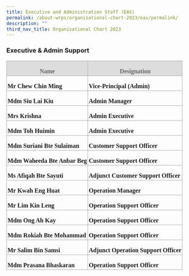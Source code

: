 ```yaml
---
title: Executive and Administration Staff (EAS)
permalink: /about-wrps/organisational-chart-2023/eas/permalink/
description: ""
third_nav_title: Organisational Chart 2023
---
```

### **Executive &amp; Admin Support**


<table class="MsoNormalTable" border="1" cellspacing="0" cellpadding="0" width="571" style="width:428.2pt;border-collapse:collapse;border:none;mso-border-alt:solid #AAAAAA .75pt;
 mso-yfti-tbllook:1184;mso-padding-alt:0cm 0cm 0cm 0cm"><tbody><tr style="mso-yfti-irow:0;mso-yfti-firstrow:yes;height:10.4pt"><td style="border:solid #AAAAAA 1.0pt;mso-border-alt:solid #AAAAAA .75pt;
  background:#DDDDDD;padding:1.5pt 1.5pt 1.5pt 1.5pt;height:10.4pt"><p class="MsoNormal" align="center" style="margin-bottom:0cm;text-align:center;
  line-height:normal"><b><span style="font-size:12.0pt;font-family:&quot;Times New Roman&quot;,serif;
  mso-fareast-font-family:&quot;Times New Roman&quot;;color:#666666">Name</span></b></p></td><td style="border:solid #AAAAAA 1.0pt;border-left:none;mso-border-left-alt:
  solid #AAAAAA .75pt;mso-border-alt:solid #AAAAAA .75pt;background:#DDDDDD;
  padding:1.5pt 1.5pt 1.5pt 1.5pt;height:10.4pt"><p class="MsoNormal" align="center" style="margin-bottom:0cm;text-align:center;
  line-height:normal"><b><span style="font-size:12.0pt;font-family:&quot;Times New Roman&quot;,serif;
  mso-fareast-font-family:&quot;Times New Roman&quot;;color:#666666">Designation</span></b></p></td></tr><tr style="mso-yfti-irow:1;height:10.95pt"><td style="border:solid #AAAAAA 1.0pt;border-top:none;mso-border-top-alt:
  solid #AAAAAA .75pt;mso-border-alt:solid #AAAAAA .75pt;padding:1.5pt 1.5pt 1.5pt 1.5pt;
  height:10.95pt"><p class="MsoNormal" style="margin-bottom:0cm;line-height:normal"><b><span style="font-size:12.0pt;font-family:&quot;Times New Roman&quot;,serif;mso-fareast-font-family:
  &quot;Times New Roman&quot;">Mr Chew Chin Ming</span></b><span style="font-size:12.0pt;
  font-family:&quot;Times New Roman&quot;,serif;mso-fareast-font-family:&quot;Times New Roman&quot;"></span></p></td><td style="border-top:none;border-left:none;border-bottom:solid #AAAAAA 1.0pt;
  border-right:solid #AAAAAA 1.0pt;mso-border-top-alt:solid #AAAAAA .75pt;
  mso-border-left-alt:solid #AAAAAA .75pt;mso-border-alt:solid #AAAAAA .75pt;
  padding:1.5pt 1.5pt 1.5pt 1.5pt;height:10.95pt"><p class="MsoNormal" style="margin-bottom:0cm;line-height:normal"><b><span style="font-size:12.0pt;font-family:&quot;Times New Roman&quot;,serif;mso-fareast-font-family:
  &quot;Times New Roman&quot;">Vice-Principal (Admin)</span></b><span style="font-size:
  12.0pt;font-family:&quot;Times New Roman&quot;,serif;mso-fareast-font-family:&quot;Times New Roman&quot;"></span></p></td></tr><tr style="mso-yfti-irow:2;height:10.4pt"><td style="border:solid #AAAAAA 1.0pt;border-top:none;mso-border-top-alt:
  solid #AAAAAA .75pt;mso-border-alt:solid #AAAAAA .75pt;padding:1.5pt 1.5pt 1.5pt 1.5pt;
  height:10.4pt"><p class="MsoNormal" style="margin-bottom:0cm;line-height:normal"><b><span style="font-size:12.0pt;font-family:&quot;Times New Roman&quot;,serif;mso-fareast-font-family:
  &quot;Times New Roman&quot;">Mdm Siu Lai Kiu</span></b><span style="font-size:12.0pt;
  font-family:&quot;Times New Roman&quot;,serif;mso-fareast-font-family:&quot;Times New Roman&quot;"></span></p></td><td style="border-top:none;border-left:none;border-bottom:solid #AAAAAA 1.0pt;
  border-right:solid #AAAAAA 1.0pt;mso-border-top-alt:solid #AAAAAA .75pt;
  mso-border-left-alt:solid #AAAAAA .75pt;mso-border-alt:solid #AAAAAA .75pt;
  padding:1.5pt 1.5pt 1.5pt 1.5pt;height:10.4pt"><p class="MsoNormal" style="margin-bottom:0cm;line-height:normal"><b><span style="font-size:12.0pt;font-family:&quot;Times New Roman&quot;,serif;mso-fareast-font-family:
  &quot;Times New Roman&quot;">Admin Manager</span></b><span style="font-size:12.0pt;
  font-family:&quot;Times New Roman&quot;,serif;mso-fareast-font-family:&quot;Times New Roman&quot;"></span></p></td></tr><tr style="mso-yfti-irow:3;height:10.4pt"><td style="border:solid #AAAAAA 1.0pt;border-top:none;mso-border-top-alt:
  solid #AAAAAA .75pt;mso-border-alt:solid #AAAAAA .75pt;padding:1.5pt 1.5pt 1.5pt 1.5pt;
  height:10.4pt"><p class="MsoNormal" style="margin-bottom:0cm;line-height:normal"><b><span style="font-size:12.0pt;font-family:&quot;Times New Roman&quot;,serif;mso-fareast-font-family:
  &quot;Times New Roman&quot;">Mrs Krishna</span></b></p></td><td style="border-top:none;border-left:none;border-bottom:solid #AAAAAA 1.0pt;
  border-right:solid #AAAAAA 1.0pt;mso-border-top-alt:solid #AAAAAA .75pt;
  mso-border-left-alt:solid #AAAAAA .75pt;mso-border-alt:solid #AAAAAA .75pt;
  padding:1.5pt 1.5pt 1.5pt 1.5pt;height:10.4pt"><p class="MsoNormal" style="margin-bottom:0cm;line-height:normal"><b><span style="font-size:12.0pt;font-family:&quot;Times New Roman&quot;,serif;mso-fareast-font-family:
  &quot;Times New Roman&quot;">Admin Executive</span></b></p></td></tr><tr style="mso-yfti-irow:4;height:10.4pt"><td style="border:solid #AAAAAA 1.0pt;border-top:none;mso-border-top-alt:
  solid #AAAAAA .75pt;mso-border-alt:solid #AAAAAA .75pt;padding:1.5pt 1.5pt 1.5pt 1.5pt;
  height:10.4pt"><p class="MsoNormal" style="margin-bottom:0cm;line-height:normal"><b><span style="font-size:12.0pt;font-family:&quot;Times New Roman&quot;,serif;mso-fareast-font-family:
  &quot;Times New Roman&quot;">Mdm Toh Huimin</span></b></p></td><td style="border-top:none;border-left:none;border-bottom:solid #AAAAAA 1.0pt;
  border-right:solid #AAAAAA 1.0pt;mso-border-top-alt:solid #AAAAAA .75pt;
  mso-border-left-alt:solid #AAAAAA .75pt;mso-border-alt:solid #AAAAAA .75pt;
  padding:1.5pt 1.5pt 1.5pt 1.5pt;height:10.4pt"><p class="MsoNormal" style="margin-bottom:0cm;line-height:normal"><b><span style="font-size:12.0pt;font-family:&quot;Times New Roman&quot;,serif;mso-fareast-font-family:
  &quot;Times New Roman&quot;">Admin Executive</span></b></p></td></tr><tr style="mso-yfti-irow:5;height:10.4pt"><td style="border:solid #AAAAAA 1.0pt;border-top:none;mso-border-top-alt:
  solid #AAAAAA .75pt;mso-border-alt:solid #AAAAAA .75pt;padding:1.5pt 1.5pt 1.5pt 1.5pt;
  height:10.4pt"><p class="MsoNormal" style="margin-bottom:0cm;line-height:normal"><b><span style="font-size:12.0pt;font-family:&quot;Times New Roman&quot;,serif;mso-fareast-font-family:
  &quot;Times New Roman&quot;">Mdm Suriani Bte Sulaiman</span></b></p></td><td style="border-top:none;border-left:none;border-bottom:solid #AAAAAA 1.0pt;
  border-right:solid #AAAAAA 1.0pt;mso-border-top-alt:solid #AAAAAA .75pt;
  mso-border-left-alt:solid #AAAAAA .75pt;mso-border-alt:solid #AAAAAA .75pt;
  padding:1.5pt 1.5pt 1.5pt 1.5pt;height:10.4pt"><p class="MsoNormal" style="margin-bottom:0cm;line-height:normal"><b><span style="font-size:12.0pt;font-family:&quot;Times New Roman&quot;,serif;mso-fareast-font-family:
  &quot;Times New Roman&quot;">Customer Support Officer</span></b></p></td></tr><tr style="mso-yfti-irow:6;height:10.4pt"><td style="border:solid #AAAAAA 1.0pt;border-top:none;mso-border-top-alt:
  solid #AAAAAA .75pt;mso-border-alt:solid #AAAAAA .75pt;padding:1.5pt 1.5pt 1.5pt 1.5pt;
  height:10.4pt"><p class="MsoNormal" style="margin-bottom:0cm;line-height:normal"><b><span style="font-size:12.0pt;font-family:&quot;Times New Roman&quot;,serif;mso-fareast-font-family:
  &quot;Times New Roman&quot;">Mdm Waheeda Bte Anbar Beg</span></b></p></td><td style="border-top:none;border-left:none;border-bottom:solid #AAAAAA 1.0pt;
  border-right:solid #AAAAAA 1.0pt;mso-border-top-alt:solid #AAAAAA .75pt;
  mso-border-left-alt:solid #AAAAAA .75pt;mso-border-alt:solid #AAAAAA .75pt;
  padding:1.5pt 1.5pt 1.5pt 1.5pt;height:10.4pt"><p class="MsoNormal" style="margin-bottom:0cm;line-height:normal"><b><span style="font-size:12.0pt;font-family:&quot;Times New Roman&quot;,serif;mso-fareast-font-family:
  &quot;Times New Roman&quot;">Customer Support Officer</span></b></p></td></tr><tr style="mso-yfti-irow:7;height:10.4pt"><td style="border:solid #AAAAAA 1.0pt;border-top:none;mso-border-top-alt:
  solid #AAAAAA .75pt;mso-border-alt:solid #AAAAAA .75pt;padding:1.5pt 1.5pt 1.5pt 1.5pt;
  height:10.4pt"><p class="MsoNormal" style="margin-bottom:0cm;line-height:normal"><b><span style="font-size:12.0pt;font-family:&quot;Times New Roman&quot;,serif;mso-fareast-font-family:
  &quot;Times New Roman&quot;">Ms Afiqah Bte Sayuti</span></b></p></td><td style="border-top:none;border-left:none;border-bottom:solid #AAAAAA 1.0pt;
  border-right:solid #AAAAAA 1.0pt;mso-border-top-alt:solid #AAAAAA .75pt;
  mso-border-left-alt:solid #AAAAAA .75pt;mso-border-alt:solid #AAAAAA .75pt;
  padding:1.5pt 1.5pt 1.5pt 1.5pt;height:10.4pt"><p class="MsoNormal" style="margin-bottom:0cm;line-height:normal"><b><span style="font-size:12.0pt;font-family:&quot;Times New Roman&quot;,serif;mso-fareast-font-family:
  &quot;Times New Roman&quot;">Adjunct Customer Support Officer</span></b></p></td></tr><tr style="mso-yfti-irow:8;height:10.4pt"><td style="border:solid #AAAAAA 1.0pt;border-top:none;mso-border-top-alt:
  solid #AAAAAA .75pt;mso-border-alt:solid #AAAAAA .75pt;padding:1.5pt 1.5pt 1.5pt 1.5pt;
  height:10.4pt"><p class="MsoNormal" style="margin-bottom:0cm;line-height:normal"><b><span style="font-size:12.0pt;font-family:&quot;Times New Roman&quot;,serif;mso-fareast-font-family:
  &quot;Times New Roman&quot;">Mr Kwah Eng Huat</span></b></p></td><td style="border-top:none;border-left:none;border-bottom:solid #AAAAAA 1.0pt;
  border-right:solid #AAAAAA 1.0pt;mso-border-top-alt:solid #AAAAAA .75pt;
  mso-border-left-alt:solid #AAAAAA .75pt;mso-border-alt:solid #AAAAAA .75pt;
  padding:1.5pt 1.5pt 1.5pt 1.5pt;height:10.4pt"><p class="MsoNormal" style="margin-bottom:0cm;line-height:normal"><b><span style="font-size:12.0pt;font-family:&quot;Times New Roman&quot;,serif;mso-fareast-font-family:
  &quot;Times New Roman&quot;">Operation Manager</span></b></p></td></tr><tr style="mso-yfti-irow:9;height:10.4pt"><td style="border:solid #AAAAAA 1.0pt;border-top:none;mso-border-top-alt:
  solid #AAAAAA .75pt;mso-border-alt:solid #AAAAAA .75pt;padding:1.5pt 1.5pt 1.5pt 1.5pt;
  height:10.4pt"><p class="MsoNormal" style="margin-bottom:0cm;line-height:normal"><b><span style="font-size:12.0pt;font-family:&quot;Times New Roman&quot;,serif;mso-fareast-font-family:
  &quot;Times New Roman&quot;">Mr Lim Kin Leng</span></b></p></td><td style="border-top:none;border-left:none;border-bottom:solid #AAAAAA 1.0pt;
  border-right:solid #AAAAAA 1.0pt;mso-border-top-alt:solid #AAAAAA .75pt;
  mso-border-left-alt:solid #AAAAAA .75pt;mso-border-alt:solid #AAAAAA .75pt;
  padding:1.5pt 1.5pt 1.5pt 1.5pt;height:10.4pt"><p class="MsoNormal" style="margin-bottom:0cm;line-height:normal"><b><span style="font-size:12.0pt;font-family:&quot;Times New Roman&quot;,serif;mso-fareast-font-family:
  &quot;Times New Roman&quot;">Operation Support Officer</span></b></p></td></tr><tr style="mso-yfti-irow:10;height:10.4pt"><td style="border:solid #AAAAAA 1.0pt;border-top:none;mso-border-top-alt:
  solid #AAAAAA .75pt;mso-border-alt:solid #AAAAAA .75pt;padding:1.5pt 1.5pt 1.5pt 1.5pt;
  height:10.4pt"><p class="MsoNormal" style="margin-bottom:0cm;line-height:normal"><b><span style="font-size:12.0pt;font-family:&quot;Times New Roman&quot;,serif;mso-fareast-font-family:
  &quot;Times New Roman&quot;">Mdm Ong Ah Kay</span></b></p></td><td style="border-top:none;border-left:none;border-bottom:solid #AAAAAA 1.0pt;
  border-right:solid #AAAAAA 1.0pt;mso-border-top-alt:solid #AAAAAA .75pt;
  mso-border-left-alt:solid #AAAAAA .75pt;mso-border-alt:solid #AAAAAA .75pt;
  padding:1.5pt 1.5pt 1.5pt 1.5pt;height:10.4pt"><p class="MsoNormal" style="margin-bottom:0cm;line-height:normal"><b><span style="font-size:12.0pt;font-family:&quot;Times New Roman&quot;,serif;mso-fareast-font-family:
  &quot;Times New Roman&quot;">Operation Support Officer</span></b></p></td></tr><tr style="mso-yfti-irow:11;height:10.4pt"><td style="border:solid #AAAAAA 1.0pt;border-top:none;mso-border-top-alt:
  solid #AAAAAA .75pt;mso-border-alt:solid #AAAAAA .75pt;padding:1.5pt 1.5pt 1.5pt 1.5pt;
  height:10.4pt"><p class="MsoNormal" style="margin-bottom:0cm;line-height:normal"><b><span style="font-size:12.0pt;font-family:&quot;Times New Roman&quot;,serif;mso-fareast-font-family:
  &quot;Times New Roman&quot;">Mdm Rokiah Bte Mohammad</span></b></p></td><td style="border-top:none;border-left:none;border-bottom:solid #AAAAAA 1.0pt;
  border-right:solid #AAAAAA 1.0pt;mso-border-top-alt:solid #AAAAAA .75pt;
  mso-border-left-alt:solid #AAAAAA .75pt;mso-border-alt:solid #AAAAAA .75pt;
  padding:1.5pt 1.5pt 1.5pt 1.5pt;height:10.4pt"><p class="MsoNormal" style="margin-bottom:0cm;line-height:normal"><b><span style="font-size:12.0pt;font-family:&quot;Times New Roman&quot;,serif;mso-fareast-font-family:
  &quot;Times New Roman&quot;">Operation Support Officer</span></b></p></td></tr><tr style="mso-yfti-irow:12;height:10.4pt"><td style="border:solid #AAAAAA 1.0pt;border-top:none;mso-border-top-alt:
  solid #AAAAAA .75pt;mso-border-alt:solid #AAAAAA .75pt;padding:1.5pt 1.5pt 1.5pt 1.5pt;
  height:10.4pt"><p class="MsoNormal" style="margin-bottom:0cm;line-height:normal"><b><span style="font-size:12.0pt;font-family:&quot;Times New Roman&quot;,serif;mso-fareast-font-family:
  &quot;Times New Roman&quot;">Mr Salim Bin Samsi</span></b></p></td><td style="border-top:none;border-left:none;border-bottom:solid #AAAAAA 1.0pt;
  border-right:solid #AAAAAA 1.0pt;mso-border-top-alt:solid #AAAAAA .75pt;
  mso-border-left-alt:solid #AAAAAA .75pt;mso-border-alt:solid #AAAAAA .75pt;
  padding:1.5pt 1.5pt 1.5pt 1.5pt;height:10.4pt"><p class="MsoNormal" style="margin-bottom:0cm;line-height:normal"><b><span style="font-size:12.0pt;font-family:&quot;Times New Roman&quot;,serif;mso-fareast-font-family:
  &quot;Times New Roman&quot;">Adjunct Operation Support Officer</span></b></p></td></tr><tr style="mso-yfti-irow:13;mso-yfti-lastrow:yes;height:10.4pt"><td style="border:solid #AAAAAA 1.0pt;border-top:none;mso-border-top-alt:
  solid #AAAAAA .75pt;mso-border-alt:solid #AAAAAA .75pt;padding:1.5pt 1.5pt 1.5pt 1.5pt;
  height:10.4pt"><p class="MsoNormal" style="margin-bottom:0cm;line-height:normal"><b><span style="font-size:12.0pt;font-family:&quot;Times New Roman&quot;,serif;mso-fareast-font-family:
  &quot;Times New Roman&quot;">Mdm Prasana Bhaskaran</span></b></p></td><td style="border-top:none;border-left:none;border-bottom:solid #AAAAAA 1.0pt;
  border-right:solid #AAAAAA 1.0pt;mso-border-top-alt:solid #AAAAAA .75pt;
  mso-border-left-alt:solid #AAAAAA .75pt;mso-border-alt:solid #AAAAAA .75pt;
  padding:1.5pt 1.5pt 1.5pt 1.5pt;height:10.4pt"><p class="MsoNormal" style="margin-bottom:0cm;line-height:normal"><b><span style="font-size:12.0pt;font-family:&quot;Times New Roman&quot;,serif;mso-fareast-font-family:
  &quot;Times New Roman&quot;">Operation Support Officer</span></b></p></td></tr></tbody></table>